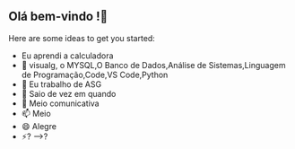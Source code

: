 ## Olá bem-vindo !👋

Here are some ideas to get you started:

- Eu aprendi a calculadora
- 🌱 visualg, o MYSQL,O Banco de Dados,Análise de Sistemas,Linguagem de Programação,Code,VS Code,Python
- 👯 Eu trabalho de ASG 
- 🤔 Saio de vez em quando
- 💬 Meio comunicativa
- 📫 Meio 
- 😄 Alegre
- ⚡? 
-->?
